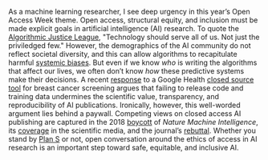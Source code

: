 As a machine learning researcher, I see deep urgency in this year’s Open Access Week theme. Open access, structural equity, and inclusion must be made explicit goals in artificial intelligence (AI) research. To quote the [Algorithmic Justice League](https://www.ajl.org), "Technology should serve all of us. Not just the priviledged few." However, the demographics of the AI community do not reflect societal diversity, and this can allow algorithms to recapitulate harmful [systemic biases](https://www.technologyreview.com/2020/07/17/1005396/predictive-policing-algorithms-racist-dismantled-machine-learning-bias-criminal-justice/). But even if we know *who* is writing the algorithms that affect our lives, we often don’t know *how* these predictive systems make their decisions. A recent [response](https://www.nature.com/articles/s41586-020-2766-y) to a Google Health [closed source tool](https://www.nature.com/articles/s41586-019-1799-6) for breast cancer screening argues that failing to release code and training data undermines the scientific value, transparency, and reproducibility of AI publications. Ironically, however, this well-worded argument lies behind a paywall. Competing views on closed access AI publishing are captured in the 2018 [boycott](https://openaccess.engineering.oregonstate.edu) of *Nature Machine Intelligence*, its [coverage](https://www.sciencemag.org/news/2018/05/why-are-ai-researchers-boycotting-new-nature-journal-and-shunning-others) in the scientific media, and the journal’s [rebuttal](https://www.nature.com/articles/s42256-020-0144-y). Whether you stand by [Plan S](https://www.coalition-s.org) or not, open conversation around the ethics of access in AI research is an important step toward safe, equitable, and inclusive AI.
